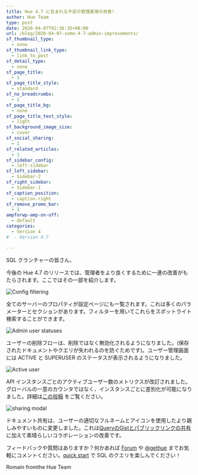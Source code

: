 ```yaml
---
title: Hue 4.7 に含まれる予定の管理者用の改善!
author: Hue Team
type: post
date: 2020-04-07T02:36:35+00:00
url: /blog/2020-04-07-some-4-7-admin-improvements/
sf_thumbnail_type:
  - none
sf_thumbnail_link_type:
  - link_to_post
sf_detail_type:
  - none
sf_page_title:
  - 1
sf_page_title_style:
  - standard
sf_no_breadcrumbs:
  - 1
sf_page_title_bg:
  - none
sf_page_title_text_style:
  - light
sf_background_image_size:
  - cover
sf_social_sharing:
  - 1
sf_related_articles:
  - 1
sf_sidebar_config:
  - left-sidebar
sf_left_sidebar:
  - Sidebar-2
sf_right_sidebar:
  - Sidebar-1
sf_caption_position:
  - caption-right
sf_remove_promo_bar:
  - 1
ampforwp-amp-on-off:
  - default
categories:
  - Version 4
#  - Version 4.7

---
```


SQL クランチャーの皆さん、

今後の Hue 4.7 のリリースでは、管理者をより良くするために一連の改善がもたらされます。ここではその一部を紹介します。


![Config filtering](https://cdn.gethue.com/uploads/2020/04/4.7_admin_config_filter.png)

全てのサーバーのプロパティが設定ページにも一覧されます。これは多くのパラメーターとセクションがあります。フィルターを用いてこれらをスポットライト検索することができます。


![Admin user statuses](https://cdn.gethue.com/uploads/2020/04/4.7_admin_users_status.png)

ユーザーの削除フローは、削除ではなく無効化されるようになりました。(保存されたドキュメントやクエリが失われるのを防ぐためです)。ユーザー管理画面には ACTIVE と SUPERUSER のステータスが表示されるようになりました。


![Active user](https://cdn.gethue.com/uploads/2020/04/cm_active_users.png)

API インスタンスごとのアクティブユーザー数のメトリクスが改訂されました。グローバルの一意のカウンタではなく、インスタンスごとに差別化が可能になりました。詳細は[この投稿](https://jp.gethue.com/hue-active-users-metric-improvements/) をご覧ください。


![sharing modal](https://cdn.gethue.com/uploads/2020/04/4.7_sharing_popup.png)

ドキュメント共有は、ユーザーの適切なフルネームとアイコンを使用したより親しみやすいものに変更しました。これは[QueryのGistとパブリックリンクの共有](https://jp.gethue.com/blog/2020-03-04-datawarehouse-database-sql-collaboration-and-sharing-with-link-and-gist/) に加えて素晴らしいコラボレーションの改善です。



フィードバックや質問はありますか？何かあれば [Forum](https://discourse.gethue.com/) や [@gethue](https://twitter.com/gethue) までお気軽にコメントください。[quick start](https://docs.gethue.com/quickstart/) で SQL のクエリを楽しんでください！


Romain fromthe Hue Team
